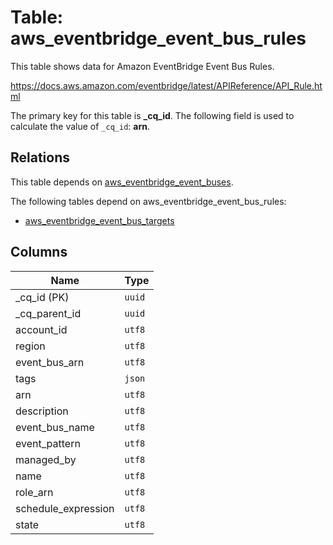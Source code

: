# Table: aws_eventbridge_event_bus_rules

This table shows data for Amazon EventBridge Event Bus Rules.

https://docs.aws.amazon.com/eventbridge/latest/APIReference/API_Rule.html

The primary key for this table is **_cq_id**.
The following field is used to calculate the value of `_cq_id`: **arn**.
## Relations

This table depends on [aws_eventbridge_event_buses](aws_eventbridge_event_buses.md).

The following tables depend on aws_eventbridge_event_bus_rules:
  - [aws_eventbridge_event_bus_targets](aws_eventbridge_event_bus_targets.md)

## Columns

| Name          | Type          |
| ------------- | ------------- |
|_cq_id (PK)|`uuid`|
|_cq_parent_id|`uuid`|
|account_id|`utf8`|
|region|`utf8`|
|event_bus_arn|`utf8`|
|tags|`json`|
|arn|`utf8`|
|description|`utf8`|
|event_bus_name|`utf8`|
|event_pattern|`utf8`|
|managed_by|`utf8`|
|name|`utf8`|
|role_arn|`utf8`|
|schedule_expression|`utf8`|
|state|`utf8`|